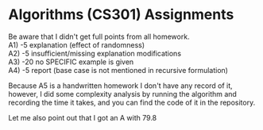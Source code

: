 # Algorithms (CS301) Assignments

Be aware that I didn't get full points from all homework. <br>
A1) -5 explanation (effect of randomness) <br>
A2) -5 insufficient/missing explanation modifications <br> 
A3) -20 no SPECIFIC example is given <br>
A4) -5 report (base case is not mentioned in recursive formulation) <br>

Because A5 is a handwritten homework I don't have any record of it, however, I did some complexity analysis by running the algorithm and recording the time it takes, and you can find the code of it in the repository. <br>

Let me also point out that I got an A with 79.8
